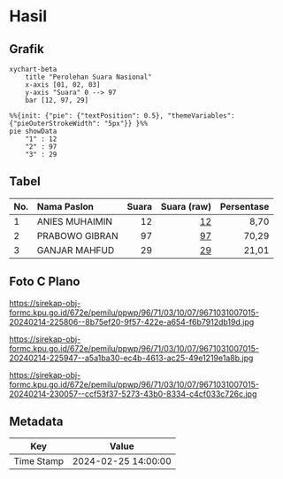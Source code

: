 # Hasil

## Grafik

```mermaid
xychart-beta
    title "Perolehan Suara Nasional"
    x-axis [01, 02, 03]
    y-axis "Suara" 0 --> 97
    bar [12, 97, 29]
```

```mermaid
%%{init: {"pie": {"textPosition": 0.5}, "themeVariables": {"pieOuterStrokeWidth": "5px"}} }%%
pie showData
    "1" : 12
    "2" : 97
    "3" : 29
```

## Tabel

| No. | Nama Paslon    | Suara | Suara (raw) | Persentase |
|:--- |:-------------- | -----:| -----------:| ----------:|
| 1   | ANIES MUHAIMIN | 12    | [12][p-1]   | 8,70       |
| 2   | PRABOWO GIBRAN | 97    | [97][p-2]   | 70,29      |
| 3   | GANJAR MAHFUD  | 29    | [29][p-3]   | 21,01      |


[p-1]: https://github.com/gigit-pemilu/pemilu-2024/blob/main/pilpres/hitung-suara/sub/96-papua-barat-daya/sub/71-kota-sorong/sub/03-sorong-barat/sub/1007-pal-putih/sub/015-tps/sub/paslon-1.txt
[p-2]: https://github.com/gigit-pemilu/pemilu-2024/blob/main/pilpres/hitung-suara/sub/96-papua-barat-daya/sub/71-kota-sorong/sub/03-sorong-barat/sub/1007-pal-putih/sub/015-tps/sub/paslon-2.txt
[p-3]: https://github.com/gigit-pemilu/pemilu-2024/blob/main/pilpres/hitung-suara/sub/96-papua-barat-daya/sub/71-kota-sorong/sub/03-sorong-barat/sub/1007-pal-putih/sub/015-tps/sub/paslon-3.txt

## Foto C Plano

https://sirekap-obj-formc.kpu.go.id/672e/pemilu/ppwp/96/71/03/10/07/9671031007015-20240214-225806--8b75ef20-9f57-422e-a654-f6b7912db19d.jpg

https://sirekap-obj-formc.kpu.go.id/672e/pemilu/ppwp/96/71/03/10/07/9671031007015-20240214-225947--a5a1ba30-ec4b-4613-ac25-49e1219e1a8b.jpg

https://sirekap-obj-formc.kpu.go.id/672e/pemilu/ppwp/96/71/03/10/07/9671031007015-20240214-230057--ccf53f37-5273-43b0-8334-c4cf033c726c.jpg


## Metadata

| Key        | Value               |
| ---------- | ------------------- |
| Time Stamp | 2024-02-25 14:00:00 |



